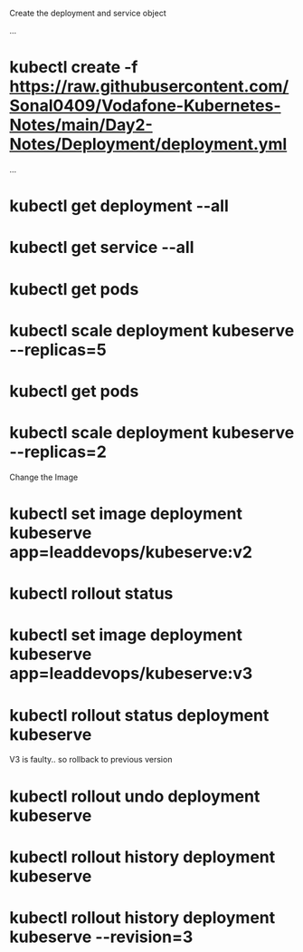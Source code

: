 Create the deployment and service object

...
# kubectl create -f https://raw.githubusercontent.com/Sonal0409/Vodafone-Kubernetes-Notes/main/Day2-Notes/Deployment/deployment.yml
...

# kubectl get deployment --all

# kubectl get service --all

# kubectl get pods

# kubectl scale deployment kubeserve --replicas=5
# kubectl get pods 
# kubectl scale deployment kubeserve --replicas=2

Change the Image
# kubectl set image deployment kubeserve app=leaddevops/kubeserve:v2
# kubectl rollout status

# kubectl set image deployment kubeserve app=leaddevops/kubeserve:v3

# kubectl rollout status deployment kubeserve

V3 is faulty.. so rollback to previous version

# kubectl rollout undo deployment kubeserve

#   kubectl rollout history deployment kubeserve
# kubectl rollout history deployment kubeserve --revision=3


